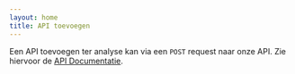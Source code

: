 ```yaml
---
layout: home
title: API toevoegen
---
```


Een API toevoegen ter analyse kan via een `POST` request naar onze API. Zie hiervoor de [API Documentatie](https://www.google.com).